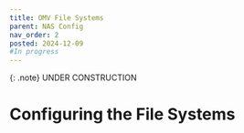 ```yaml
---
title: OMV File Systems
parent: NAS Config
nav_order: 2
posted: 2024-12-09
#In progress
---
```


{: .note}
UNDER CONSTRUCTION

# Configuring the File Systems